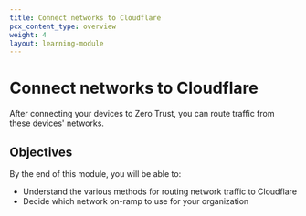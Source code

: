 ```yaml
---
title: Connect networks to Cloudflare
pcx_content_type: overview
weight: 4
layout: learning-module
---
```


# Connect networks to Cloudflare

After connecting your devices to Zero Trust, you can route traffic from these devices' networks.

## Objectives

By the end of this module, you will be able to:

- Understand the various methods for routing network traffic to Cloudflare
- Decide which network on-ramp to use for your organization
